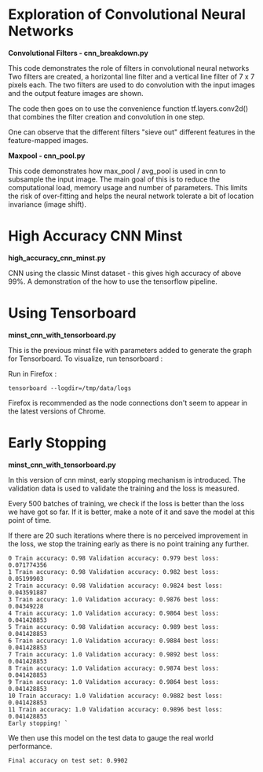 [logo]:https://upload.wikimedia.org/wikipedia/commons/thumb/1/11/TensorFlowLogo.svg/200px-TensorFlowLogo.svg.png?raw=true "Tensorflow"

# Exploration of Convolutional Neural Networks

**Convolutional Filters - cnn_breakdown.py**

This code demonstrates the role of filters in convolutional neural networks
Two filters are created, a horizontal line filter and a vertical line filter of 7 x 7 pixels each.
The two filters are used to do convolution with the input images and the output feature images are shown. 

The code then goes on to use the convenience function tf.layers.conv2d() that combines the filter creation
and convolution in one step. 

One can observe that the different filters "sieve out" different features in the feature-mapped images. 


**Maxpool - cnn_pool.py**

This code demonstrates how max_pool / avg_pool is used in cnn to subsample the input image. The main goal
of this is to reduce the computational load, memory usage and number of 
parameters. This limits the risk of over-fitting and helps the neural network tolerate a bit of location 
invariance (image shift).


# High Accuracy CNN Minst 

**high_accuracy_cnn_minst.py**

CNN using the classic Minst dataset - this gives high accuracy of above 99%. 
A demonstration of the 
how to use the tensorflow pipeline. 

# Using Tensorboard

**minst_cnn_with_tensorboard.py**

This is the previous minst file with parameters added to generate the graph for Tensorboard.
To visualize, run tensorboard : 

Run in Firefox : 

`tensorboard --logdir=/tmp/data/logs`

Firefox is recommended as the node connections don't seem to appear in the latest versions of Chrome.

# Early Stopping

**minst_cnn_with_tensorboard.py**

In this version of cnn minst, early stopping mechanism is introduced. 
The validation data is used to validate the training and the loss is measured. 

Every 500 batches of training, we check if the loss is better than the loss we have got so far. If it 
is better, make a note of it and save the model at this point of time. 

If there are 20 such iterations where there is no perceived improvement in the loss, we stop the training 
early as there is no point training any further. 
````
0 Train accuracy: 0.98 Validation accuracy: 0.979 best loss:  0.071774356  
1 Train accuracy: 0.98 Validation accuracy: 0.982 best loss:  0.05199903  
2 Train accuracy: 0.98 Validation accuracy: 0.9824 best loss:  0.043591887  
3 Train accuracy: 1.0 Validation accuracy: 0.9876 best loss:  0.04349228  
4 Train accuracy: 1.0 Validation accuracy: 0.9864 best loss:  0.041428853  
5 Train accuracy: 0.98 Validation accuracy: 0.989 best loss:  0.041428853  
6 Train accuracy: 1.0 Validation accuracy: 0.9884 best loss:  0.041428853  
7 Train accuracy: 1.0 Validation accuracy: 0.9892 best loss:  0.041428853  
8 Train accuracy: 1.0 Validation accuracy: 0.9874 best loss:  0.041428853  
9 Train accuracy: 1.0 Validation accuracy: 0.9864 best loss:  0.041428853  
10 Train accuracy: 1.0 Validation accuracy: 0.9882 best loss:  0.041428853  
11 Train accuracy: 1.0 Validation accuracy: 0.9896 best loss:  0.041428853  
Early stopping! ` 
````

We then use this model on the test data to gauge the real world performance. 
````
Final accuracy on test set: 0.9902
````
